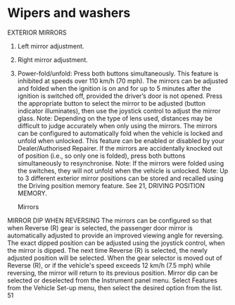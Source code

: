 # Wipers and washers

EXTERIOR MIRRORS

1. Left mirror adjustment.
2. Right mirror adjustment.
3. Power-fold/unfold: Press both buttons
   simultaneously. This feature is inhibited at
   speeds over 110 km/h (70 mph).
   The mirrors can be adjusted and folded when
   the ignition is on and for up to 5 minutes after
   the ignition is switched off, provided the driver’s
   door is not opened.
   Press the appropriate button to select the mirror
   to be adjusted (button indicator illuminates),
   then use the joystick control to adjust the mirror
   glass.
   Note: Depending on the type of lens used,
   distances may be difficult to judge accurately
   when only using the mirrors.
   The mirrors can be configured to
   automatically fold when the vehicle
   is locked and unfold when unlocked.
   This feature can be enabled or
   disabled by your Dealer/Authorised
   Repairer.
   If the mirrors are accidentally knocked out of
   position (i.e., so only one is folded), press both
   buttons simultaneously to resynchronise.
   Note: If the mirrors were folded using the
   switches, they will not unfold when the vehicle
   is unlocked.
   Note: Up to 3 different exterior mirror positions
   can be stored and recalled using the Driving
   position memory feature. See 21, DRIVING
   POSITION MEMORY.

   Mirrors

MIRROR DIP WHEN REVERSING
The mirrors can be configured so that when
Reverse (R) gear is selected, the passenger door
mirror is automatically adjusted to provide an
improved viewing angle for reversing.
The exact dipped position can be adjusted using
the joystick control, when the mirror is dipped.
The next time Reverse (R) is selected, the newly
adjusted position will be selected.
When the gear selector is moved out of Reverse
(R), or if the vehicle's speed exceeds 12 km/h
(7.5 mph) while reversing, the mirror will return
to its previous position.
Mirror dip can be selected or deselected from
the Instrument panel menu. Select Features
from the Vehicle Set-up menu, then select the
desired option from the list.
51